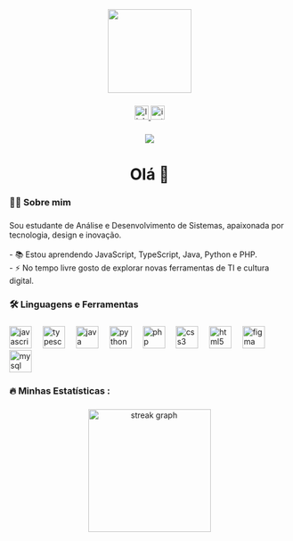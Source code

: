 <div align="center">
  <img height="150" src="[https://media.giphy.com/media/COYGe9rZvfiaQ/giphy.gif](https://media.giphy.com/media/v1.Y2lkPTc5MGI3NjExNjF0M3QwemFrdXJsbG0yc2xwenNwd2g5MThjem9yOXE3MXE2N2Q2ciZlcD12MV9naWZzX3NlYXJjaCZjdD1n/L1R1tvI9svkIWwpVYr/giphy.gif)"  />
</div>

###

<div align="center">
  <a href="https://www.linkedin.com/in/isabellageovana" target="_blank">
    <img src="https://img.shields.io/static/v1?message=LinkedIn&logo=linkedin&label=&color=0077B5&logoColor=white&labelColor=&style=for-the-badge" height="25" alt="linkedin logo"  />
  </a>
  <a href="https://instagram.com/isamadson" target="_blank">
    <img src="https://img.shields.io/static/v1?message=Instagram&logo=instagram&label=&color=E4405F&logoColor=white&labelColor=&style=for-the-badge" height="25" alt="instagram logo"  />
  </a>
</div>

###

<div align="center">
  <img src="https://visitor-badge.laobi.icu/badge?page_id=isabellageoo.isabellageoo&"  />
</div>

###

<h1 align="center">Olá 👋</h1>

###

<h3 align="left">👩‍💻 Sobre mim</h3>

###

<p align="left">Sou estudante de Análise e Desenvolvimento de Sistemas, apaixonada por tecnologia, design e inovação.<br><br>- 📚 Estou aprendendo JavaScript, TypeScript, Java, Python e PHP.<br>- ⚡ No tempo livre gosto de explorar novas ferramentas de TI e cultura digital.</p>

###

<h3 align="left">🛠 Linguagens e Ferramentas</h3>

###

<div align="left">
  <img src="https://cdn.jsdelivr.net/gh/devicons/devicon/icons/javascript/javascript-original.svg" height="40" alt="javascript logo"  />
  <img width="12" />
  <img src="https://cdn.jsdelivr.net/gh/devicons/devicon/icons/typescript/typescript-original.svg" height="40" alt="typescript logo"  />
  <img width="12" />
  <img src="https://cdn.jsdelivr.net/gh/devicons/devicon/icons/java/java-original-wordmark.svg" height="40" alt="java logo"  />
  <img width="12" />
  <img src="https://cdn.jsdelivr.net/gh/devicons/devicon/icons/python/python-original.svg" height="40" alt="python logo"  />
  <img width="12" />
  <img src="https://cdn.jsdelivr.net/gh/devicons/devicon/icons/php/php-original.svg" height="40" alt="php logo"  />
  <img width="12" />
  <img src="https://cdn.jsdelivr.net/gh/devicons/devicon/icons/css3/css3-original-wordmark.svg" height="40" alt="css3 logo"  />
  <img width="12" />
  <img src="https://cdn.jsdelivr.net/gh/devicons/devicon/icons/html5/html5-original-wordmark.svg" height="40" alt="html5 logo"  />
  <img width="12" />
  <img src="https://cdn.jsdelivr.net/gh/devicons/devicon/icons/figma/figma-original.svg" height="40" alt="figma logo"  />
  <img width="12" />
  <img src="https://cdn.jsdelivr.net/gh/devicons/devicon/icons/mysql/mysql-original-wordmark.svg" height="40" alt="mysql logo"  />
</div>

###

<h3 align="left">🔥 Minhas Estatísticas :</h3>

###

<div align="center">
  <img src="https://streak-stats.demolab.com?user=SEUUSUARIO&locale=pt-br&mode=daily&theme=dark&hide_border=false&border_radius=5" height="220" alt="streak graph"  />
</div>
